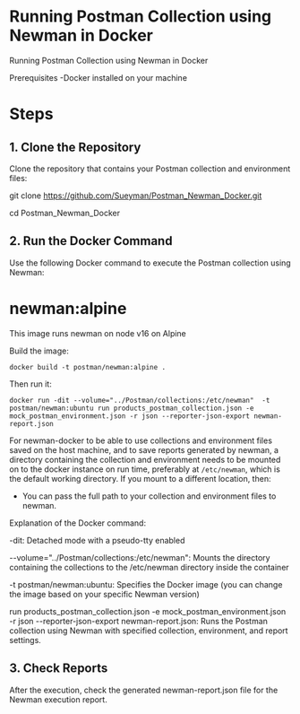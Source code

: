 # Running Postman Collection using Newman in Docker

Running Postman Collection using Newman in Docker

Prerequisites
-Docker installed on your machine

# Steps
## 1. Clone the Repository

Clone the repository that contains your Postman collection and environment files:

git clone https://github.com/Sueyman/Postman_Newman_Docker.git

cd Postman_Newman_Docker

## 2. Run the Docker Command

Use the following Docker command to execute the Postman collection using Newman:

# newman:alpine

This image runs newman on node v16 on Alpine

Build the image:

```terminal
docker build -t postman/newman:alpine .
```
Then run it:

```terminal
docker run -dit --volume="../Postman/collections:/etc/newman"  -t postman/newman:ubuntu run products_postman_collection.json -e mock_postman_environment.json -r json --reporter-json-export newman-report.json
```
For newman-docker to be able to use collections and environment files saved on the host machine, and to save reports generated by newman, a directory containing the collection and environment needs to be mounted on to the docker instance on run time, preferably at `/etc/newman`, which is the default working directory. If you mount to a different location, then:
- You can pass the full path to your collection and environment files to newman.

Explanation of the Docker command:

-dit: Detached mode with a pseudo-tty enabled

--volume="../Postman/collections:/etc/newman": Mounts the directory containing the collections to the /etc/newman directory inside the container

-t postman/newman:ubuntu: Specifies the Docker image (you can change the image based on your specific Newman version)

run products_postman_collection.json -e mock_postman_environment.json -r json --reporter-json-export newman-report.json: Runs the Postman collection using Newman with specified collection, environment, and report settings.

## 3. Check Reports
After the execution, check the generated newman-report.json file for the Newman execution report.
